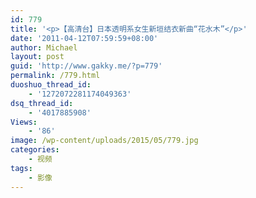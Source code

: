 ```yaml
---
id: 779
title: '<p>【高清台】日本透明系女生新垣结衣新曲“花水木”</p>'
date: '2011-04-12T07:59:59+08:00'
author: Michael
layout: post
guid: 'http://www.gakky.me/?p=779'
permalink: /779.html
duoshuo_thread_id:
    - '1272072281174049363'
dsq_thread_id:
    - '4017885908'
Views:
    - '86'
image: /wp-content/uploads/2015/05/779.jpg
categories:
    - 视频
tags:
    - 影像
---
```


<object height="394" width="473"><param name="allowscriptaccess" value="sameDomain"></param><param name="wmode" value="transparent"></param><param name="movie" value="http://player.youku.com/player.php/sid/XMjIxNzE2NDgw/v.swf"></param><param name="allowfullscreen" value="true"></param><embed allowfullscreen="true" allowscriptaccess="sameDomain" height="394" src="http://player.youku.com/player.php/sid/XMjIxNzE2NDgw/v.swf" type="application/x-shockwave-flash" width="473" wmode="transparent"></embed></object>